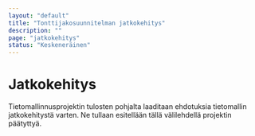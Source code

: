 ```yaml
---
layout: "default"
title: "Tonttijakosuunnitelman jatkokehitys"
description: ""
page: "jatkokehitys"
status: "Keskeneräinen"
---
```

# Jatkokehitys

Tietomallinnusprojektin tulosten pohjalta laaditaan ehdotuksia tietomallin jatkokehitystä varten. Ne tullaan esitellään tällä välilehdellä projektin päätyttyä. 